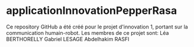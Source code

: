 # applicationInnovationPepperRasa

Ce repository GitHub a été créé pour le projet d'innovation 1, portant sur la communication humain-robot.
Les membres de ce projet sont:
Léa BERTHORELLY
Gabriel LESAGE
Abdelhakim RASFI

